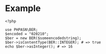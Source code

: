 Example
=======
    <?php
    
    use PHPASN\BER;
    $encoded = "020210";
    $ber = new BER($someencodedstring);
    $ber->isContentType(BER::INTEGER); # => true
    echo $ber->asInteger(); # => 16
    
    